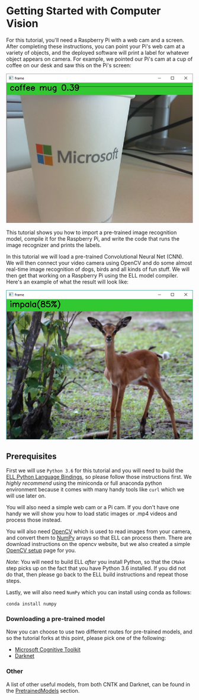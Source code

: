 # Getting Started with Computer Vision

For this tutorial, you'll need a Raspberry Pi with a web cam and a screen. After completing these instructions, you can point your Pi's web cam at a variety of objects, and the deployed software will print a label for whatever object appears on camera. For example, we pointed our Pi's cam at a cup of coffee on our desk and saw this on the Pi's screen:

![coffee mug](coffeemug.jpg)

This tutorial shows you how to import a pre-trained image recognition model, compile it for the Raspberry Pi, and write the code that runs the image recognizer and prints the labels.

In this tutorial we will load a pre-trained Convolutional Neural Net (CNN).
We will then connect your video camera using OpenCV and do some almost real-time image recognition of dogs, birds and all kinds of
fun stuff.  We will then get that working on a Raspberry Pi using the ELL model compiler.
Here's an example of what the result will look like:

![screenshot](Screenshot.png)

## Prerequisites

First we will use `Python 3.6` for this tutorial and you will need to build the 
[ELL Python Language Bindings](../../../interfaces/README.MD), so please follow those instructions first.
We _highly recommend_ using the miniconda or full anaconda python environment because it comes with many
handy tools like `curl` which we will use later on.

You will also need a simple web cam or a Pi cam.  If you don't have one handy we will show you how to load
static images or .mp4 videos and process those instead.

You will also need [OpenCV](http://opencv.org/) which is used to read images from your camera, and convert
them to [NumPy](https://docs.scipy.org/doc/numpy-dev/user/quickstart.html) arrays so that ELL can process them.
There are download instructions on the opencv website, but we also created a simple [OpenCV setup](opencv.md) page for you.

_Note_: You will need to build ELL _after_ you install Python, so that the `CMake` step picks up on the fact that you have Python
3.6 installed.  If you did not do that, then please go back to the ELL build instructions and repeat those steps.

Lastly, we will also need `NumPy` which you can install using conda as follows:

    conda install numpy

### Downloading a pre-trained model

Now you can choose to use two different routes for pre-trained models, and so the tutorial forks at this point,
please pick one of the following:

 * [Microsoft Cognitive Toolkit](cntk.md)
 * [Darknet](darknet.md)

### Other

A list of other useful models, from both CNTK and Darknet, can be found in the [PretrainedModels](./PretrainedModels.md) section.